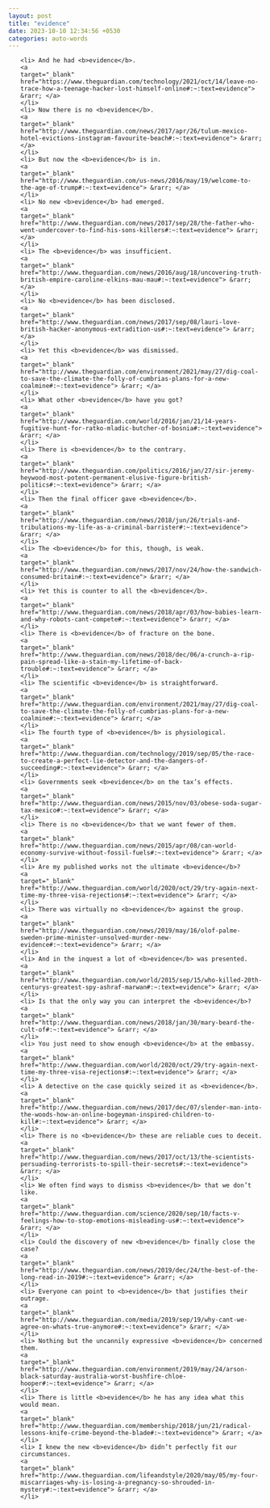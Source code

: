 ```yaml
---
layout: post
title: "evidence"
date: 2023-10-10 12:34:56 +0530
categories: auto-words
---
```

<ol>

    <li> And he had <b>evidence</b>.
    <a 
    target="_blank" 
    href="https://www.theguardian.com/technology/2021/oct/14/leave-no-trace-how-a-teenage-hacker-lost-himself-online#:~:text=evidence"> &rarr; </a>
    </li>
    <li> Now there is no <b>evidence</b>.
    <a 
    target="_blank" 
    href="http://www.theguardian.com/news/2017/apr/26/tulum-mexico-hotel-evictions-instagram-favourite-beach#:~:text=evidence"> &rarr; </a>
    </li>
    <li> But now the <b>evidence</b> is in.
    <a 
    target="_blank" 
    href="http://www.theguardian.com/us-news/2016/may/19/welcome-to-the-age-of-trump#:~:text=evidence"> &rarr; </a>
    </li>
    <li> No new <b>evidence</b> had emerged.
    <a 
    target="_blank" 
    href="http://www.theguardian.com/news/2017/sep/28/the-father-who-went-undercover-to-find-his-sons-killers#:~:text=evidence"> &rarr; </a>
    </li>
    <li> The <b>evidence</b> was insufficient.
    <a 
    target="_blank" 
    href="http://www.theguardian.com/news/2016/aug/18/uncovering-truth-british-empire-caroline-elkins-mau-mau#:~:text=evidence"> &rarr; </a>
    </li>
    <li> No <b>evidence</b> has been disclosed.
    <a 
    target="_blank" 
    href="http://www.theguardian.com/news/2017/sep/08/lauri-love-british-hacker-anonymous-extradition-us#:~:text=evidence"> &rarr; </a>
    </li>
    <li> Yet this <b>evidence</b> was dismissed.
    <a 
    target="_blank" 
    href="http://www.theguardian.com/environment/2021/may/27/dig-coal-to-save-the-climate-the-folly-of-cumbrias-plans-for-a-new-coalmine#:~:text=evidence"> &rarr; </a>
    </li>
    <li> What other <b>evidence</b> have you got?
    <a 
    target="_blank" 
    href="http://www.theguardian.com/world/2016/jan/21/14-years-fugitive-hunt-for-ratko-mladic-butcher-of-bosnia#:~:text=evidence"> &rarr; </a>
    </li>
    <li> There is <b>evidence</b> to the contrary.
    <a 
    target="_blank" 
    href="http://www.theguardian.com/politics/2016/jan/27/sir-jeremy-heywood-most-potent-permanent-elusive-figure-british-politics#:~:text=evidence"> &rarr; </a>
    </li>
    <li> Then the final officer gave <b>evidence</b>.
    <a 
    target="_blank" 
    href="http://www.theguardian.com/news/2018/jun/26/trials-and-tribulations-my-life-as-a-criminal-barrister#:~:text=evidence"> &rarr; </a>
    </li>
    <li> The <b>evidence</b> for this, though, is weak.
    <a 
    target="_blank" 
    href="http://www.theguardian.com/news/2017/nov/24/how-the-sandwich-consumed-britain#:~:text=evidence"> &rarr; </a>
    </li>
    <li> Yet this is counter to all the <b>evidence</b>.
    <a 
    target="_blank" 
    href="http://www.theguardian.com/news/2018/apr/03/how-babies-learn-and-why-robots-cant-compete#:~:text=evidence"> &rarr; </a>
    </li>
    <li> There is <b>evidence</b> of fracture on the bone.
    <a 
    target="_blank" 
    href="http://www.theguardian.com/news/2018/dec/06/a-crunch-a-rip-pain-spread-like-a-stain-my-lifetime-of-back-trouble#:~:text=evidence"> &rarr; </a>
    </li>
    <li> The scientific <b>evidence</b> is straightforward.
    <a 
    target="_blank" 
    href="http://www.theguardian.com/environment/2021/may/27/dig-coal-to-save-the-climate-the-folly-of-cumbrias-plans-for-a-new-coalmine#:~:text=evidence"> &rarr; </a>
    </li>
    <li> The fourth type of <b>evidence</b> is physiological.
    <a 
    target="_blank" 
    href="http://www.theguardian.com/technology/2019/sep/05/the-race-to-create-a-perfect-lie-detector-and-the-dangers-of-succeeding#:~:text=evidence"> &rarr; </a>
    </li>
    <li> Governments seek <b>evidence</b> on the tax’s effects.
    <a 
    target="_blank" 
    href="http://www.theguardian.com/news/2015/nov/03/obese-soda-sugar-tax-mexico#:~:text=evidence"> &rarr; </a>
    </li>
    <li> There is no <b>evidence</b> that we want fewer of them.
    <a 
    target="_blank" 
    href="http://www.theguardian.com/news/2015/apr/08/can-world-economy-survive-without-fossil-fuels#:~:text=evidence"> &rarr; </a>
    </li>
    <li> Are my published works not the ultimate <b>evidence</b>?
    <a 
    target="_blank" 
    href="http://www.theguardian.com/world/2020/oct/29/try-again-next-time-my-three-visa-rejections#:~:text=evidence"> &rarr; </a>
    </li>
    <li> There was virtually no <b>evidence</b> against the group.
    <a 
    target="_blank" 
    href="http://www.theguardian.com/news/2019/may/16/olof-palme-sweden-prime-minister-unsolved-murder-new-evidence#:~:text=evidence"> &rarr; </a>
    </li>
    <li> And in the inquest a lot of <b>evidence</b> was presented.
    <a 
    target="_blank" 
    href="http://www.theguardian.com/world/2015/sep/15/who-killed-20th-centurys-greatest-spy-ashraf-marwan#:~:text=evidence"> &rarr; </a>
    </li>
    <li> Is that the only way you can interpret the <b>evidence</b>?
    <a 
    target="_blank" 
    href="http://www.theguardian.com/news/2018/jan/30/mary-beard-the-cult-of#:~:text=evidence"> &rarr; </a>
    </li>
    <li> You just need to show enough <b>evidence</b> at the embassy.
    <a 
    target="_blank" 
    href="http://www.theguardian.com/world/2020/oct/29/try-again-next-time-my-three-visa-rejections#:~:text=evidence"> &rarr; </a>
    </li>
    <li> A detective on the case quickly seized it as <b>evidence</b>.
    <a 
    target="_blank" 
    href="http://www.theguardian.com/news/2017/dec/07/slender-man-into-the-woods-how-an-online-bogeyman-inspired-children-to-kill#:~:text=evidence"> &rarr; </a>
    </li>
    <li> There is no <b>evidence</b> these are reliable cues to deceit.
    <a 
    target="_blank" 
    href="http://www.theguardian.com/news/2017/oct/13/the-scientists-persuading-terrorists-to-spill-their-secrets#:~:text=evidence"> &rarr; </a>
    </li>
    <li> We often find ways to dismiss <b>evidence</b> that we don’t like.
    <a 
    target="_blank" 
    href="http://www.theguardian.com/science/2020/sep/10/facts-v-feelings-how-to-stop-emotions-misleading-us#:~:text=evidence"> &rarr; </a>
    </li>
    <li> Could the discovery of new <b>evidence</b> finally close the case?
    <a 
    target="_blank" 
    href="http://www.theguardian.com/news/2019/dec/24/the-best-of-the-long-read-in-2019#:~:text=evidence"> &rarr; </a>
    </li>
    <li> Everyone can point to <b>evidence</b> that justifies their outrage.
    <a 
    target="_blank" 
    href="http://www.theguardian.com/media/2019/sep/19/why-cant-we-agree-on-whats-true-anymore#:~:text=evidence"> &rarr; </a>
    </li>
    <li> Nothing but the uncannily expressive <b>evidence</b> concerned them.
    <a 
    target="_blank" 
    href="http://www.theguardian.com/environment/2019/may/24/arson-black-saturday-australia-worst-bushfire-chloe-hooper#:~:text=evidence"> &rarr; </a>
    </li>
    <li> There is little <b>evidence</b> he has any idea what this would mean.
    <a 
    target="_blank" 
    href="http://www.theguardian.com/membership/2018/jun/21/radical-lessons-knife-crime-beyond-the-blade#:~:text=evidence"> &rarr; </a>
    </li>
    <li> I knew the new <b>evidence</b> didn’t perfectly fit our circumstances.
    <a 
    target="_blank" 
    href="http://www.theguardian.com/lifeandstyle/2020/may/05/my-four-miscarriages-why-is-losing-a-pregnancy-so-shrouded-in-mystery#:~:text=evidence"> &rarr; </a>
    </li>